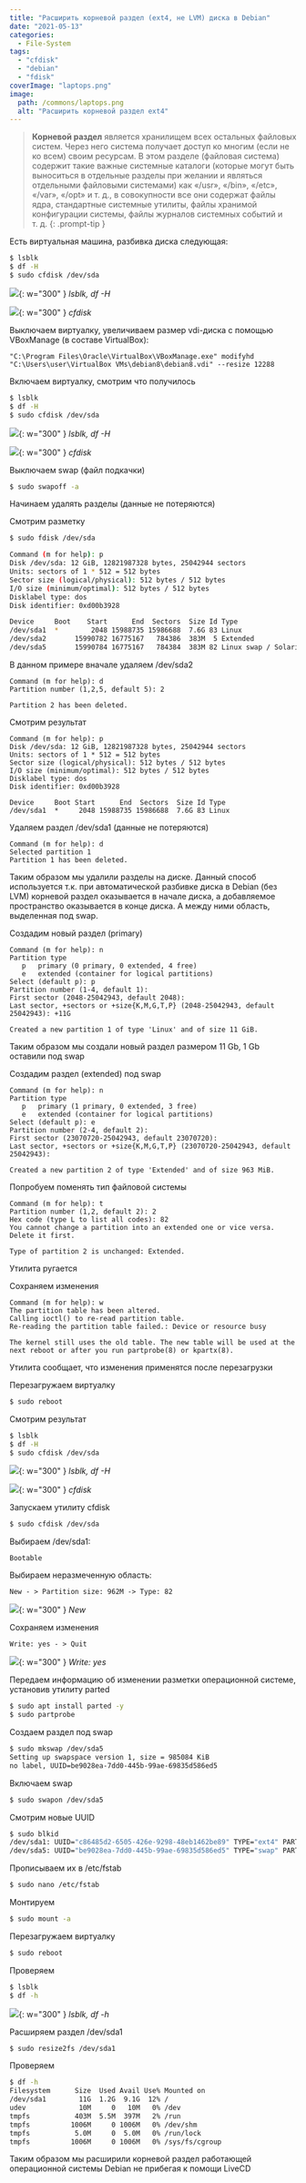 ```yaml
---
title: "Расширить корневой раздел (ext4, не LVM) диска в Debian"
date: "2021-05-13"
categories: 
  - File-System
tags: 
  - "cfdisk"
  - "debian"
  - "fdisk"
coverImage: "laptops.png"
image:
  path: /commons/laptops.png
  alt: "Расширить корневой раздел ext4"
---
```


> **Корневой раздел** является хранилищем всех остальных файловых систем. Через него система получает доступ ко многим (если не ко всем) своим ресурсам. В этом разделе (файловая система) содержит такие важные системные каталоги (которые могут быть выноситься в отдельные разделы при желании и являться отдельными файловыми системами) как «/usr», «/bin», «/etc», «/var», «/opt» и т. д., в совокупности все они содержат файлы ядра, стандартные системные утилиты, файлы хранимой конфигурации системы, файлы журналов системных событий и т. д.
{: .prompt-tip }

Есть виртуальная машина, разбивка диска следующая:

```sh
$ lsblk
$ df -H
$ sudo cfdisk /dev/sda
```

![](/assets/img/posts/2021/05/13/ext01.png){: w="300" }
_lsblk, df -H_

![](/assets/img/posts/2021/05/13/ext02.png){: w="300" }
_cfdisk_

Выключаем виртуалку, увеличиваем размер vdi-диска с помощью VBoxManage (в составе VirtualBox):

```
"C:\Program Files\Oracle\VirtualBox\VBoxManage.exe" modifyhd "C:\Users\user\VirtualBox VMs\debian8\debian8.vdi" --resize 12288
```

Включаем виртуалку, смотрим что получилось

```sh
$ lsblk
$ df -H
$ sudo cfdisk /dev/sda
```

![](/assets/img/posts/2021/05/13/ext03.png){: w="300" }
_lsblk, df -H_

![](/assets/img/posts/2021/05/13/ext04.png){: w="300" }
_cfdisk_

Выключаем swap (файл подкачки)

```sh
$ sudo swapoff -a
```

Начинаем удалять разделы (данные не потеряются)

Смотрим разметку

```sh
$ sudo fdisk /dev/sda

Command (m for help): p
Disk /dev/sda: 12 GiB, 12821987328 bytes, 25042944 sectors
Units: sectors of 1 * 512 = 512 bytes
Sector size (logical/physical): 512 bytes / 512 bytes
I/O size (minimum/optimal): 512 bytes / 512 bytes
Disklabel type: dos
Disk identifier: 0xd00b3928

Device     Boot    Start      End  Sectors  Size Id Type
/dev/sda1  *        2048 15988735 15986688  7.6G 83 Linux
/dev/sda2       15990782 16775167   784386  383M  5 Extended
/dev/sda5       15990784 16775167   784384  383M 82 Linux swap / Solaris
```

В данном примере вначале удаляем /dev/sda2

```
Command (m for help): d
Partition number (1,2,5, default 5): 2

Partition 2 has been deleted.
```

Смотрим результат

```
Command (m for help): p
Disk /dev/sda: 12 GiB, 12821987328 bytes, 25042944 sectors
Units: sectors of 1 * 512 = 512 bytes
Sector size (logical/physical): 512 bytes / 512 bytes
I/O size (minimum/optimal): 512 bytes / 512 bytes
Disklabel type: dos
Disk identifier: 0xd00b3928

Device     Boot Start      End  Sectors  Size Id Type
/dev/sda1  *     2048 15988735 15986688  7.6G 83 Linux
```

Удаляем раздел /dev/sda1 (данные не потеряются)

```
Command (m for help): d
Selected partition 1
Partition 1 has been deleted.
```

Таким образом мы удалили разделы на диске. Данный способ используется т.к. при автоматической разбивке диска в Debian (без LVM) корневой раздел оказывается в начале диска, а добавляемое пространство оказывается в конце диска. А между ними область, выделенная под swap.

Создадим новый раздел (primary)

```
Command (m for help): n
Partition type
   p   primary (0 primary, 0 extended, 4 free)
   e   extended (container for logical partitions)
Select (default p): p
Partition number (1-4, default 1):
First sector (2048-25042943, default 2048):
Last sector, +sectors or +size{K,M,G,T,P} (2048-25042943, default 25042943): +11G

Created a new partition 1 of type 'Linux' and of size 11 GiB.
```

Таким образом мы создали новый раздел размером 11 Gb, 1 Gb оставили под swap

Создадим раздел (extended) под swap

```
Command (m for help): n
Partition type
   p   primary (1 primary, 0 extended, 3 free)
   e   extended (container for logical partitions)
Select (default p): e
Partition number (2-4, default 2):
First sector (23070720-25042943, default 23070720):
Last sector, +sectors or +size{K,M,G,T,P} (23070720-25042943, default 25042943):

Created a new partition 2 of type 'Extended' and of size 963 MiB.
```

Попробуем поменять тип файловой системы

```
Command (m for help): t
Partition number (1,2, default 2): 2
Hex code (type L to list all codes): 82
You cannot change a partition into an extended one or vice versa. Delete it first.

Type of partition 2 is unchanged: Extended.
```

Утилита ругается

Сохраняем изменения

```
Command (m for help): w
The partition table has been altered.
Calling ioctl() to re-read partition table.
Re-reading the partition table failed.: Device or resource busy

The kernel still uses the old table. The new table will be used at the next reboot or after you run partprobe(8) or kpartx(8).
```

Утилита сообщает, что изменения применятся после перезагрузки

Перезагружаем виртуалку

```sh
$ sudo reboot
```

Смотрим результат

```sh
$ lsblk
$ df -H
$ sudo cfdisk /dev/sda
```

![](/assets/img/posts/2021/05/13/ext06-1.png){: w="300" }
_lsblk, df -H_

![](/assets/img/posts/2021/05/13/ext07.png){: w="300" }
_cfdisk_

Запускаем утилиту cfdisk

```sh
$ sudo cfdisk /dev/sda
```

Выбираем /dev/sda1:

```
Bootable
```

Выбираем неразмеченную область:

```
New - > Partition size: 962M -> Type: 82
```

![](/assets/img/posts/2021/05/13/ext08.png){: w="300" }
_New_

Сохраняем изменения

```
Write: yes - > Quit
```

![](/assets/img/posts/2021/05/13/ext09.png){: w="300" }
_Write: yes_

Передаем информацию об изменении разметки операционной системе, установив утилиту parted

```sh
$ sudo apt install parted -y
$ sudo partprobe
```

Создаем раздел под swap

```sh
$ sudo mkswap /dev/sda5
Setting up swapspace version 1, size = 985084 KiB
no label, UUID=be9028ea-7dd0-445b-99ae-69835d586ed5
```

Включаем swap

```sh
$ sudo swapon /dev/sda5
```

Смотрим новые UUID

```sh
$ sudo blkid
/dev/sda1: UUID="c86485d2-6505-426e-9298-48eb1462be89" TYPE="ext4" PARTUUID="d00b3928-01"
/dev/sda5: UUID="be9028ea-7dd0-445b-99ae-69835d586ed5" TYPE="swap" PARTUUID="d00b3928-05"
```

Прописываем их в /etc/fstab

```sh
$ sudo nano /etc/fstab
```

Монтируем

```sh
$ sudo mount -a
```

Перезагружаем виртуалку

```sh
$ sudo reboot
```

Проверяем

```sh
$ lsblk
$ df -h
```

![](/assets/img/posts/2021/05/13/ext10.png){: w="300" }
_lsblk, df -h_

Расширяем раздел /dev/sda1

```sh
$ sudo resize2fs /dev/sda1
```

Проверяем

```sh
$ df -h
Filesystem      Size  Used Avail Use% Mounted on
/dev/sda1        11G  1.2G  9.1G  12% /
udev             10M     0   10M   0% /dev
tmpfs           403M  5.5M  397M   2% /run
tmpfs          1006M     0 1006M   0% /dev/shm
tmpfs           5.0M     0  5.0M   0% /run/lock
tmpfs          1006M     0 1006M   0% /sys/fs/cgroup
```

Таким образом мы расширили корневой раздел работающей операционной системы Debian не прибегая к помощи LiveCD
